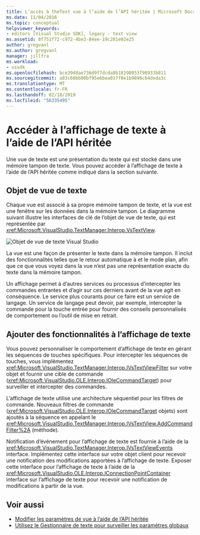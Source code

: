 ```yaml
---
title: L’accès à theText vue à l’aide de l’API héritée | Microsoft Docs
ms.date: 11/04/2016
ms.topic: conceptual
helpviewer_keywords:
- editors [Visual Studio SDK], legacy - text view
ms.assetid: 8f751f72-c972-4be3-84ee-19c281e02e25
author: gregvanl
ms.author: gregvanl
manager: jillfra
ms.workload:
- vssdk
ms.openlocfilehash: bce39d8ae736d9f7dcda8b18198053f90933b811
ms.sourcegitcommit: a83c60bb00bf95e6bea037f0e1b9696c64deda3c
ms.translationtype: MT
ms.contentlocale: fr-FR
ms.lasthandoff: 02/18/2019
ms.locfileid: "56335495"
---
```

# <a name="access-the-text-view-by-using-the-legacy-api"></a>Accéder à l’affichage de texte à l’aide de l’API héritée
Une vue de texte est une présentation du texte qui est stocké dans une mémoire tampon de texte. Vous pouvez accéder à l’affichage de texte à l’aide de l’API héritée comme indiqué dans la section suivante.

## <a name="text-view-object"></a>Objet de vue de texte
 Chaque vue est associé à sa propre mémoire tampon de texte, et la vue est une fenêtre sur les données dans la mémoire tampon. Le diagramme suivant illustre les interfaces de clé de l’objet de vue de texte, qui est représentée par <xref:Microsoft.VisualStudio.TextManager.Interop.VsTextView>.

 ![Objet de vue de texte Visual Studio](../extensibility/media/vstextview.gif)

 La vue est une façon de présenter le texte dans la mémoire tampon. Il inclut des fonctionnalités telles que le retour automatique à et le mode plan, afin que ce que vous voyez dans la vue n’est pas une représentation exacte du texte dans la mémoire tampon.

 Un affichage permet à d’autres services ou processus d’intercepter les commandes entrantes et d’agir sur ces derniers avant de la vue agit en conséquence. Le service plus courants pour ce faire est un service de langage. Un service de langage peut devoir, par exemple, intercepter la commande pour la touche entrée pour fournir des conseils personnalisés de comportement ou l’outil de mise en retrait.

## <a name="add-functionality-to-the-text-view"></a>Ajouter des fonctionnalités à l’affichage de texte
 Vous pouvez personnaliser le comportement d’affichage de texte en gérant les séquences de touches spécifiques. Pour intercepter les séquences de touches, vous implémentez <xref:Microsoft.VisualStudio.TextManager.Interop.IVsTextViewFilter> sur votre objet et fournir une cible de commande (<xref:Microsoft.VisualStudio.OLE.Interop.IOleCommandTarget>) pour surveiller et intercepter des commandes.

 L’affichage de texte utilise une architecture séquentiel pour les filtres de commande. Nouveaux filtres de commande (<xref:Microsoft.VisualStudio.OLE.Interop.IOleCommandTarget> objets) sont ajoutés à la séquence en appelant le <xref:Microsoft.VisualStudio.TextManager.Interop.IVsTextView.AddCommandFilter%2A> (méthode).

 Notification d’événement pour l’affichage de texte est fournie à l’aide de la <xref:Microsoft.VisualStudio.TextManager.Interop.IVsTextViewEvents> interface. Implémentez cette interface sur votre objet client pour recevoir une notification des modifications apportées à l’affichage de texte. Exposer cette interface pour l’affichage de texte à l’aide de la <xref:Microsoft.VisualStudio.OLE.Interop.IConnectionPointContainer> interface sur l’affichage de texte pour recevoir une notification de modifications à partir de la vue.

## <a name="see-also"></a>Voir aussi

- [Modifier les paramètres de vue à l’aide de l’API héritée](../extensibility/changing-view-settings-by-using-the-legacy-api.md)
- [Utilisez le Gestionnaire de texte pour surveiller les paramètres globaux](../extensibility/using-the-text-manager-to-monitor-global-settings.md)